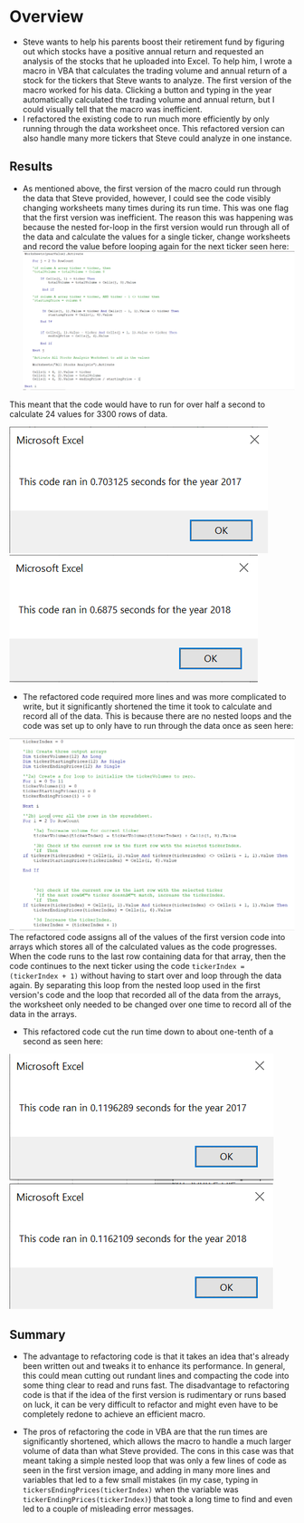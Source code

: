 # Overview
- Steve wants to help his parents boost their retirement fund by figuring out which stocks have a positive annual return and requested an analysis of the stocks that he uploaded into Excel. To help him, I wrote a macro in VBA that calculates the trading volume and annual return of a stock for the tickers that Steve wants to analyze. The first version of the macro worked for his data. Clicking a button and typing in the year automatically calculated the trading volume and annual return, but I could visually tell that the macro was inefficient. 
- I refactored the existing code to run much more efficiently by only running through the data worksheet once. This refactored version can also handle many more tickers that Steve could analyze in one instance.

## Results 
- As mentioned above, the first version of the macro could run through the data that Steve provided, however, I could see the code visibly changing worksheets many times during its run time. This was one flag that the first version was inefficient. The reason this was happening was because the nested for-loop in the first version would run through all of the data and calculate the values for a single ticker, change worksheets and record the value before looping again for the next ticker seen here: 
![first-version code](https://github.com/taherrin92/stocks-analysis/blob/Final-Version/Code%20screenshots/First-Version-Code.png)


This meant that the code would have to run for over half a second to calculate 24 values for 3300 rows of data. 

![first-version 2017 run](https://github.com/taherrin92/stocks-analysis/blob/Final-Version/First-Version-Resources/Unrefactored_2017.png) ![first-version 2018 run](https://github.com/taherrin92/stocks-analysis/blob/Final-Version/First-Version-Resources/Unrefactored_2018.png)

- The refactored code required more lines and was more complicated to write, but it significantly shortened the time it took to calculate and record all of the data. This is because there are no nested loops and the code was set up to only have to run through the data once as seen here:

![refactored-code](https://github.com/taherrin92/stocks-analysis/blob/Final-Version/Code%20screenshots/Refactored-Code.png)
The refactored code assigns all of the values of the first version code into arrays which stores all of the calculated values as the code progresses. When the code runs to the last row containing data for that array, then the code continues to the next ticker using the code `tickerIndex = (tickerIndex + 1)` without having to start over and loop through the data again. By separating this loop from the nested loop used in the first version's code and the loop that recorded all of the data from the arrays, the worksheet only needed to be changed over one time to record all of the data in the arrays.

- This refactored code cut the run time down to about one-tenth of a second as seen here:

![final-version 2017 run](https://github.com/taherrin92/stocks-analysis/blob/Final-Version/Resources/VBA_Challenge_2017.PNG) ![final-version 2018 run](https://github.com/taherrin92/stocks-analysis/blob/Final-Version/Resources/VBA_Challenge_2018.png)


## Summary
- The advantage to refactoring code is that it takes an idea that's already been written out and tweaks it to enhance its performance. In general, this could mean cutting out rundant lines and compacting the code into some thing clear to read and runs fast. The disadvantage to refactoring code is that if the idea of the first version is rudimentary or runs based on luck, it can be very difficult to refactor and might even have to be completely redone to achieve an efficient macro. 

- The pros of refactoring the code in VBA are that the run times are significantly shortened, which allows the macro to handle a much larger volume of data than what Steve provided. The cons in this case was that meant taking a simple nested loop that was only a few lines of code as seen in the first version image, and adding in many more lines and variables that led to a few small mistakes (in my case, typing in `tickersEndingPrices(tickerIndex)` when the variable was `tickerEndingPrices(tickerIndex)`) that took a long time to find and even led to a couple of misleading error messages. 
